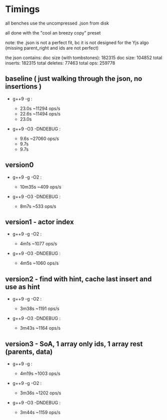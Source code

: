 # Timings

all benches use the uncompressed .json from disk

all done with the "cool an breezy copy" preset

note: the .json is not a perfect fit, bc it is not designed for the Yjs algo (missing parent_right and ids are not perfect)

the json contains:
	doc size (with tombstones): 182315
	doc size: 104852
	total inserts: 182315
	total deletes: 77463
	total ops: 259778

## baseline ( just walking through the json, no insertions )

- g++9 -g :
	- 23.0s		~11294 ops/s
	- 22.6s		~11494 ops/s
	- 23.0s

- g++9 -O3 -DNDEBUG :
	- 9.6s		~27060 ops/s
	- 9.7s
	- 9.7s


## version0

- g++9 -g -O2 :
	- 10m35s	~409 ops/s

- g++9 -O3 -DNDEBUG :
	- 8m7s		~533 ops/s

## version1 - actor index

- g++9 -g -O2 :
	- 4m1s		~1077 ops/s

- g++9 -O3 -DNDEBUG :
	- 4m5s		~1060 ops/s

## version2 - find with hint, cache last insert and use as hint

- g++9 -g -O2 :
	- 3m38s		~1191 ops/s

- g++9 -O3 -DNDEBUG :
	- 3m43s		~1164 ops/s

## version3 - SoA, 1 array only ids, 1 array rest (parents, data)

- g++9 -g :
	- 4m19s		~1003 ops/s

- g++9 -g -O2 :
	- 3m36s		~1202 ops/s

- g++9 -O3 -DNDEBUG :
	- 3m44s		~1159 ops/s

